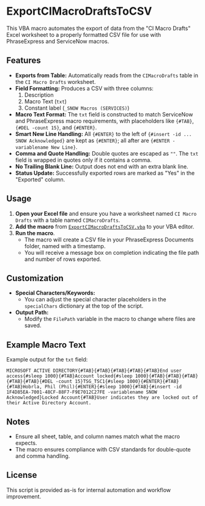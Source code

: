 # ExportCIMacroDraftsToCSV

This VBA macro automates the export of data from the "CI Macro Drafts" Excel worksheet to a properly formatted CSV file for use with PhraseExpress and ServiceNow macros.

## Features

- **Exports from Table:** Automatically reads from the `CIMacroDrafts` table in the `CI Macro Drafts` worksheet.
- **Field Formatting:** Produces a CSV with three columns:
  1. Description
  2. Macro Text (`txt`)
  3. Constant label (`_SNOW Macros (SERVICES)`)
- **Macro Text Format:** The `txt` field is constructed to match ServiceNow and PhraseExpress macro requirements, with placeholders like `{#TAB}`, `{#DEL -count 15}`, and `{#ENTER}`.
- **Smart New Line Handling:** All `{#ENTER}` to the left of `{#insert -id ... SNOW Acknowledged}` are kept as `{#ENTER}`; all after are `{#ENTER -variablename New Line}`.
- **Comma and Quote Handling:** Double quotes are escaped as `""`. The `txt` field is wrapped in quotes only if it contains a comma.
- **No Trailing Blank Line:** Output does not end with an extra blank line.
- **Status Update:** Successfully exported rows are marked as "Yes" in the "Exported" column.

## Usage

1. **Open your Excel file** and ensure you have a worksheet named `CI Macro Drafts` with a table named `CIMacroDrafts`.
2. **Add the macro** from [`ExportCIMacroDraftsToCSV.vba`](./ExportCIMacroDraftsToCSV.vba) to your VBA editor.
3. **Run the macro**.  
   - The macro will create a CSV file in your PhraseExpress Documents folder, named with a timestamp.
   - You will receive a message box on completion indicating the file path and number of rows exported.

## Customization

- **Special Characters/Keywords:**  
  - You can adjust the special character placeholders in the `specialChars` dictionary at the top of the script.
- **Output Path:**  
  - Modify the `FilePath` variable in the macro to change where files are saved.

## Example Macro Text

Example output for the `txt` field:

```
MICROSOFT ACTIVE DIRECTORY{#TAB}{#TAB}{#TAB}{#TAB}{#TAB}End user access{#sleep 1000}{#TAB}Account locked{#sleep 1000}{#TAB}{#TAB}{#TAB}{#TAB}{#TAB}{#DEL -count 15}TSG_TSC1{#sleep 1000}{#ENTER}{#TAB}{#TAB}Hobrla, Phil (Phil){#ENTER}{#sleep 1000}{#TAB}{#insert -id 1F4D85EA-7001-48CF-88F7-F9E7012C27FE -variablename SNOW Acknowledged}Locked Account{#TAB}User indicates they are locked out of their Active Directory Account.
```

## Notes

- Ensure all sheet, table, and column names match what the macro expects.
- The macro ensures compliance with CSV standards for double-quote and comma handling.

## License

This script is provided as-is for internal automation and workflow improvement.
